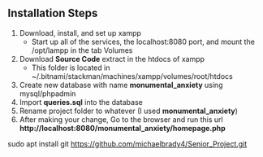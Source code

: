 ## Installation Steps
1. Download, install, and set up xampp 
    - Start up all of the services, the localhost:8080 port, and mount the /opt/lampp in the tab Volumes
2. Download **Source Code** extract in the htdocs of xampp
    - This folder is located in ~/.bitnami/stackman/machines/xampp/volumes/root/htdocs
3. Create new database with name **monumental_anxiety** using mysql/phpadmin
4. Import **queries.sql** into the database
5. Rename project folder to whatever (I used **monumental_anxiety**)
6. After making your change, Go to the browser and run this url
 **http://localhost:8080/monumental_anxiety/homepage.php**

sudo apt install git
https://github.com/michaelbrady4/Senior_Project.git

